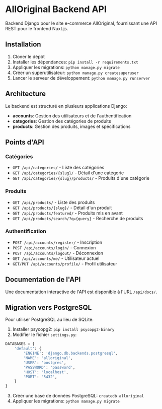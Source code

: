 # AllOriginal Backend API

Backend Django pour le site e-commerce AllOriginal, fournissant une API REST pour le frontend Nuxt.js.

## Installation

1. Cloner le dépôt
2. Installer les dépendances: `pip install -r requirements.txt`
3. Appliquer les migrations: `python manage.py migrate`
4. Créer un superutilisateur: `python manage.py createsuperuser`
5. Lancer le serveur de développement: `python manage.py runserver`

## Architecture

Le backend est structuré en plusieurs applications Django:

- **accounts**: Gestion des utilisateurs et de l'authentification
- **categories**: Gestion des catégories de produits
- **products**: Gestion des produits, images et spécifications

## Points d'API

### Catégories
- `GET /api/categories/` - Liste des catégories
- `GET /api/categories/{slug}/` - Détail d'une catégorie
- `GET /api/categories/{slug}/products/` - Produits d'une catégorie

### Produits
- `GET /api/products/` - Liste des produits
- `GET /api/products/{slug}/` - Détail d'un produit
- `GET /api/products/featured/` - Produits mis en avant
- `GET /api/products/search/?q={query}` - Recherche de produits

### Authentification
- `POST /api/accounts/register/` - Inscription
- `POST /api/accounts/login/` - Connexion
- `POST /api/accounts/logout/` - Déconnexion
- `GET /api/accounts/me/` - Utilisateur actuel
- `GET/PUT /api/accounts/profile/` - Profil utilisateur

## Documentation de l'API

Une documentation interactive de l'API est disponible à l'URL `/api/docs/`.

## Migration vers PostgreSQL

Pour utiliser PostgreSQL au lieu de SQLite:

1. Installer psycopg2: `pip install psycopg2-binary`
2. Modifier le fichier `settings.py`:

```python
DATABASES = {
    'default': {
        'ENGINE': 'django.db.backends.postgresql',
        'NAME': 'alloriginal',
        'USER': 'postgres',
        'PASSWORD': 'password',
        'HOST': 'localhost',
        'PORT': '5432',
    }
}
```

3. Créer une base de données PostgreSQL: `createdb alloriginal`
4. Appliquer les migrations: `python manage.py migrate`
